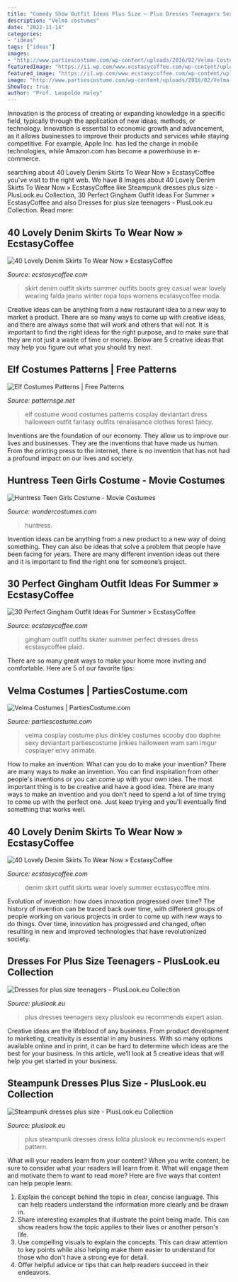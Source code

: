 ```yaml
---
title: "Comedy Show Outfit Ideas Plus Size ~ Plus Dresses Teenagers Sexy Pluslook Eu Recommends Expert Asian"
description: "Velma costumes"
date: "2022-11-14"
categories:
- "ideas"
tags: ["ideas"]
images:
- "http://www.partiescostume.com/wp-content/uploads/2016/02/Velma-Costume-Plus-Size.jpg"
featuredImage: "https://i1.wp.com/www.ecstasycoffee.com/wp-content/uploads/2016/10/Denim-Skirt-Outfit5.jpg"
featured_image: "https://i1.wp.com/www.ecstasycoffee.com/wp-content/uploads/2016/10/denim-skirt-15.jpg"
image: "http://www.partiescostume.com/wp-content/uploads/2016/02/Velma-Costume-Plus-Size.jpg"
ShowToc: true
author: "Prof. Leopoldo Haley"
---
```



Innovation is the process of creating or expanding knowledge in a specific field, typically through the application of new ideas, methods, or technology. Innovation is essential to economic growth and advancement, as it allows businesses to improve their products and services while staying competitive. For example, Apple Inc. has led the charge in mobile technologies, while Amazon.com has become a powerhouse in e-commerce.

	

		
searching about 40 Lovely Denim Skirts To Wear Now » EcstasyCoffee you've visit to the right web. We have 8 Images about 40 Lovely Denim Skirts To Wear Now » EcstasyCoffee like Steampunk dresses plus size - PlusLook.eu Collection, 30 Perfect Gingham Outfit Ideas For Summer » EcstasyCoffee and also Dresses for plus size teenagers - PlusLook.eu Collection. Read more:
		
    
## 40 Lovely Denim Skirts To Wear Now » EcstasyCoffee

<img loading=lazy src="https://i1.wp.com/www.ecstasycoffee.com/wp-content/uploads/2016/10/Denim-Skirt-Outfit5.jpg" onerror="this.onerror=null;this.src='https://tse4.mm.bing.net/th?id=OIP.5BMhRnCsbho0WxPc0WzN3QAAAA&amp;pid=15.1';" alt="40 Lovely Denim Skirts To Wear Now » EcstasyCoffee">

_Source: ecstasycoffee.com_

>skirt denim outfit skirts summer outfits boots grey casual wear lovely wearing falda jeans winter ropa tops womens ecstasycoffee moda. 

	

Creative ideas can be anything from a new restaurant idea to a new way to market a product. There are so many ways to come up with creative ideas, and there are always some that will work and others that will not. It is important to find the right ideas for the right purpose, and to make sure that they are not just a waste of time or money. Below are 5 creative ideas that may help you figure out what you should try next.

    
## Elf Costumes Patterns | Free Patterns

<img loading=lazy src="https://fc08.deviantart.net/fs45/i/2009/103/a/e/Wood_elf_costume_by_sombrefeline.jpg" onerror="this.onerror=null;this.src='https://tse1.mm.bing.net/th?id=OIP.QXP_MR8sS88n3vJP-HZ3BwHaLH&amp;pid=15.1';" alt="Elf Costumes Patterns | Free Patterns">

_Source: patternsge.net_

>elf costume wood costumes patterns cosplay deviantart dress halloween outfit fantasy outfits renaissance clothes forest fancy. 

	

Inventions are the foundation of our economy. They allow us to improve our lives and businesses. They are the inventions that have made us human. From the printing press to the internet, there is no invention that has not had a profound impact on our lives and society.

    
## Huntress Teen Girls Costume - Movie Costumes

<img loading=lazy src="https://img.wondercostumes.com/products/17-3/huntress-teen-costume.jpg" onerror="this.onerror=null;this.src='https://tse4.mm.bing.net/th?id=OIP.uyMs8pa58_OYlOvoGGygegHaKX&amp;pid=15.1';" alt="Huntress Teen Girls Costume - Movie Costumes">

_Source: wondercostumes.com_

>huntress. 

	

Invention ideas can be anything from a new product to a new way of doing something. They can also be ideas that solve a problem that people have been facing for years. There are many different invention ideas out there and it is important to find the right one for someone’s project.

    
## 30 Perfect Gingham Outfit Ideas For Summer » EcstasyCoffee

<img loading=lazy src="https://i1.wp.com/www.ecstasycoffee.com/wp-content/uploads/2016/12/Gingham-Dresses.jpg?resize=564%2C845" onerror="this.onerror=null;this.src='https://tse4.mm.bing.net/th?id=OIP.yGoi0P7yE_uT2qH1nbkHUQDMEy&amp;pid=15.1';" alt="30 Perfect Gingham Outfit Ideas For Summer » EcstasyCoffee">

_Source: ecstasycoffee.com_

>gingham outfit outfits skater summer perfect dresses dress ecstasycoffee plaid. 

	

There are so many great ways to make your home more inviting and comfortable. Here are 5 of our favorite tips:

    
## Velma Costumes | PartiesCostume.com

<img loading=lazy src="http://www.partiescostume.com/wp-content/uploads/2016/02/Velma-Costume-Plus-Size.jpg" onerror="this.onerror=null;this.src='https://tse1.mm.bing.net/th?id=OIP.0mFs2X7r6hrKHMjy3bxHsAHaLH&amp;pid=15.1';" alt="Velma Costumes | PartiesCostume.com">

_Source: partiescostume.com_

>velma cosplay costume plus dinkley costumes scooby doo daphne sexy deviantart partiescostume jinkies halloween wam sam imgur cosplayer envy animate. 

	

How to make an invention: What can you do to make your invention?
There are many ways to make an invention. You can find inspiration from other people's inventions or you can come up with your own idea. The most important thing is to be creative and have a good idea. There are many ways to make an invention and you don't need to spend a lot of time trying to come up with the perfect one. Just keep trying and you'll eventually find something that works well.

    
## 40 Lovely Denim Skirts To Wear Now » EcstasyCoffee

<img loading=lazy src="https://i1.wp.com/www.ecstasycoffee.com/wp-content/uploads/2016/10/denim-skirt-15.jpg" onerror="this.onerror=null;this.src='https://tse4.mm.bing.net/th?id=OIP.eqVsrCib9bYURiyWdwqpGAHaLH&amp;pid=15.1';" alt="40 Lovely Denim Skirts To Wear Now » EcstasyCoffee">

_Source: ecstasycoffee.com_

>denim skirt outfit skirts wear lovely summer ecstasycoffee mini. 

	

Evolution of invention: how does innovation progressed over time?
The history of invention can be traced back over time, with different groups of people working on various projects in order to come up with new ways to do things. Over time, innovation has progressed and changed, often resulting in new and improved technologies that have revolutionized society.

    
## Dresses For Plus Size Teenagers - PlusLook.eu Collection

<img loading=lazy src="http://pluslook.eu/wp-content/uploads/221380.jpg" onerror="this.onerror=null;this.src='https://tse1.mm.bing.net/th?id=OIP.tEHcT7d1AZR2DrqhUOteFAHaLz&amp;pid=15.1';" alt="Dresses for plus size teenagers - PlusLook.eu Collection">

_Source: pluslook.eu_

>plus dresses teenagers sexy pluslook eu recommends expert asian. 

	

Creative ideas are the lifeblood of any business. From product development to marketing, creativity is essential in any business. With so many options available online and in print, it can be hard to determine which ideas are the best for your business. In this article, we’ll look at 5 creative ideas that will help you get started in your business.

    
## Steampunk Dresses Plus Size - PlusLook.eu Collection

<img loading=lazy src="https://pluslook.eu/wp-content/uploads/895577.jpg" onerror="this.onerror=null;this.src='https://tse2.mm.bing.net/th?id=OIP.sVVMEJCI0ad8QVt9HcI07AHaLz&amp;pid=15.1';" alt="Steampunk dresses plus size - PlusLook.eu Collection">

_Source: pluslook.eu_

>plus steampunk dresses dress lolita pluslook eu recommends expert pattern. 

	

What will your readers learn from your content?
When you write content, be sure to consider what your readers will learn from it. What will engage them and motivate them to want to read more? Here are five ways that content can help people learn: 
1. Explain the concept behind the topic in clear, concise language. This can help readers understand the information more clearly and be drawn in.
2. Share interesting examples that illustrate the point being made. This can show readers how the topic applies to their lives or another person's life. 
3. Use compelling visuals to explain the concepts. This can draw attention to key points while also helping make them easier to understand for those who don't have a strong eye for detail. 
4. Offer helpful advice or tips that can help readers succeed in their endeavors.

